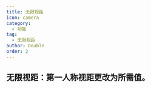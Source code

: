 ```yaml
---
title: 无限视距
icon: camera
category:
  - 功能
tag:
  - 无限视距
author: Double
order: 2
---
```


## 无限视距：第一人称视距更改为所需值。